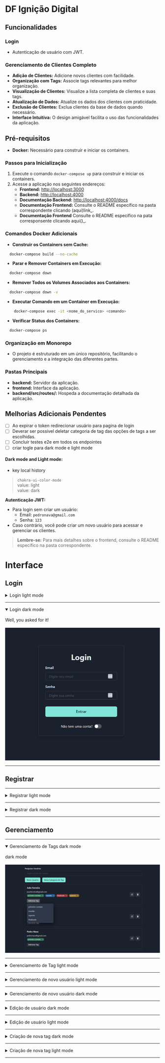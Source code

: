 # DF Ignição Digital

## Funcionalidades

### Login
- Autenticação de usuário com JWT.

### Gerenciamento de Clientes Completo
- **Adição de Clientes:** Adicione novos clientes com facilidade.
- **Organização com Tags:** Associe tags relevantes para melhor organização.
- **Visualização de Clientes:** Visualize a lista completa de clientes e suas tags.
- **Atualização de Dados:** Atualize os dados dos clientes com praticidade.
- **Exclusão de Clientes:** Exclua clientes da base de dados quando necessário.
- **Interface Intuitiva:** O design amigável facilita o uso das funcionalidades da aplicação.

## Pré-requisitos

- **Docker:** Necessário para construir e iniciar os containers.

### Passos para Inicialização
1. Execute o comando `docker-compose up` para construir e iniciar os containers.
2. Acesse a aplicação nos seguintes endereços:
   - **Frontend:** [http://localhost:3000](http://localhost:3000)
   - **Backend:** [http://localhost:4000](http://localhost:4000)
   - **Documentação Backend:** [http://localhost:4000/docs](http://localhost:4000/docs)
   - **Documentação Frontend:** Consulte o README específico na pasta correspondente clicando (aqui)link_.
   - **Documentação Frontend** Consulte o README específico na pata corresponsente clicando aqui()_.


  ### Comandos Docker Adicionais

- **Construir os Containers sem Cache:**

```bash
  docker-compose build --no-cache
```
- **Parar e Remover Containers em Execução:**
```bash
  docker-compose down
```
- **Remover Todos os Volumes Associados aos Containers:**
```bash
  docker-compose down -v
```
- **Executar Comando em um Container em Execução:**
```bash
    docker-compose exec -it <nome_do_servico> <comando>
```
- **Verificar Status dos Containers:**
```bash
  docker-compose ps
```

### Organização em Monorepo
- O projeto é estruturado em um único repositório, facilitando o gerenciamento e a integração das diferentes partes.

### Pastas Principais
- **backend:** Servidor da aplicação.
- **frontend:** Interface da aplicação.
- **backend/src/routes/:** Hospeda a documentação detalhada da aplicação.

## Melhorias Adicionais Pendentes
- [ ] Ao expirar o token redirecionar usuário para pagina de login
- [ ] Deverar ser possivel deletar categoria de tag das opções de tags a ser escolhidas.
- [ ] Concluir testes e2e em todos os endpointes
- [ ] criar togle para dark mode e light mode

#### Dark mode and Light mode:
- key local history
> `chakra-ui-color-mode`\
> value: light\
> value: dark

**Autenticação JWT:**
- Para login sem criar um usuário:
  - Email: `pedronava@gmail.com`
  - Senha: `123`
- Caso contrário, você pode criar um novo usuário para acessar e gerenciar os clientes.

> **Lembre-se:** Para mais detalhes sobre o frontend, consulte o README específico na pasta correspondente.

# Interface

## Login
<details>
<summary>Login light mode</summary>
<br>
ligh mode
<br><br>
<img src="./frontend/src/assets/image-login-light.png"></img>
</details>

---

<details open>
<summary>Login dark mode</summary>
<br>
Well, you asked for it!
<br><br>
<img src="./frontend/src/assets/image-login-dark.png"></img>
</details>

---

## Registrar

---
<details>
<summary>Registrar light mode</summary>
<br>
ligh mode
<br><br>
<img src="./frontend/src/assets/register-light.png"></img>
</details>

---

<details>
<summary>Registrar dark mode</summary>
<br>
dark mode
<br><br>
<img src="./frontend/src/assets/register-dark.png"></img>
</details>

---

## Gerenciamento

---

<details open>
<summary>Gerenciamento de Tags dark mode</summary>
<br>
dark mode
<br><br>
<img src="./frontend/src/assets/image-g-dark.png"></img>
</details>

---
<details>
<summary>Gerenciamento de Tag light mode</summary>
<br>
light mode
<br><br>
<img src="./frontend/src/assets/image-g-light.png"></img>
</details>

---

<details>
<summary>Gerenciamento de novo usuário light mode</summary>
<br>
light mode
<br><br>
<img src="./frontend/src/assets/image-new-user-light.png"></img>
</details>

---

<details>
<summary>Gerenciamento de novo usuário dark mode</summary>
<br>
dark mode
<br><br>
<img src="./frontend/src/assets/image-new-user-dark.png"></img>
</details>

---

<details>
<summary>Edição de usuário dark mode</summary>
<br>
dark mode
<br><br>
<img src="./frontend/src/assets/edit-user-dark.png"></img>
</details>

---


<details>
<summary>Edição de usuário light mode</summary>
<br>
light mode
<br><br>
<img src="./frontend/src/assets/edit-user-light.png"></img>
</details>

---

<details>
<summary>Criação de nova tag dark mode</summary>
<br>
dark mode
<br><br>
<img src="./frontend/src/assets/image-tag-dark.png"></img>
</details>

---

<details>
<summary>Criação de nova tag light mode</summary>
<br>
light mode
<br><br>
<img src="./frontend/src/assets/image-tag-light.png"></img>
</details>

---

